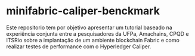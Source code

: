 # minifabric-caliper-benckmark
Este repositorio tem por objetivo apresentar um tutorial baseado na experiência conjunta entre a pesquisadores da UFPa, Amachains, CPQD e ITSRio sobre a implantação de um ambiente blockchain Fabric e como realizar testes de performance com o Hyperledger Caliper.

